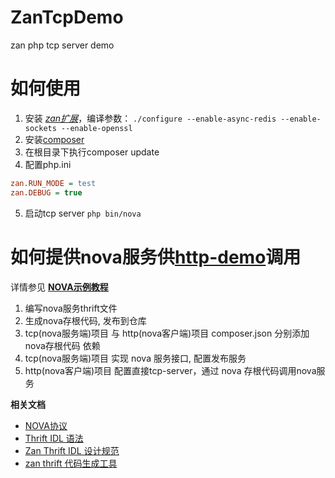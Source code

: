 # ZanTcpDemo
zan php tcp server demo

# 如何使用

1. 安装 [*zan扩展*](https://github.com/youzan/zan)，编译参数：
`./configure --enable-async-redis --enable-sockets --enable-openssl` 
2. 安装[composer](https://getcomposer.org/)
3. 在根目录下执行composer update
4. 配置php.ini
```ini
zan.RUN_MODE = test
zan.DEBUG = true
```
5. 启动tcp server
`php bin/nova`

# 如何提供nova服务供[http-demo](https://github.com/youzan/zanhttpdemo)调用

详情参见 [**NOVA示例教程**](http://zanphpdoc.zanphp.io/nova/nova_service.html)

1. 编写nova服务thrift文件
2. 生成nova存根代码, 发布到仓库
3. tcp(nova服务端)项目 与 http(nova客户端)项目 composer.json 分别添加 nova存根代码 依赖
4. tcp(nova服务端)项目 实现 nova 服务接口, 配置发布服务 
5. http(nova客户端)项目 配置直接tcp-server，通过 nova 存根代码调用nova服务

**相关文档**

- [NOVA协议](http://zanphpdoc.zanphp.io/nova/protocol.html)
- [Thrift IDL 语法](http://zanphpdoc.zanphp.io/nova/IDL_syntax.html)
- [Zan Thrift IDL 设计规范](http://zanphpdoc.zanphp.io/nova/IDL_spec.html)
- [zan thrift 代码生成工具](http://zanphpdoc.zanphp.io/nova/zan_thrift.html)